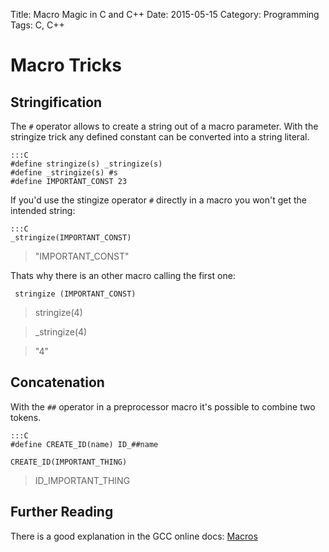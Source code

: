 Title: Macro Magic in C and C++
Date: 2015-05-15
Category: Programming
Tags: C, C++


Macro Tricks
============

Stringification
---------------
The `#` operator allows to create a string out of a macro parameter. With the stringize trick any defined constant can be converted into a string literal.

    :::C
    #define stringize(s) _stringize(s)
    #define _stringize(s) #s
    #define IMPORTANT_CONST 23

If you'd use the stingize operator `#` directly in a macro you won't get the intended string:

    :::C
    _stringize(IMPORTANT_CONST)

> "IMPORTANT_CONST"

Thats why there is an other macro calling the first one:

     stringize (IMPORTANT_CONST)

> stringize(4)  

> _stringize(4)  

> "4"  

Concatenation
-------------

With the `##` operator in a preprocessor macro it's possible to combine two tokens.

    :::C
    #define CREATE_ID(name) ID_##name
    
    CREATE_ID(IMPORTANT_THING)

> ID_IMPORTANT_THING


Further Reading
---------------
There is a good explanation in the GCC online docs:
[Macros](https://gcc.gnu.org/onlinedocs/cpp/Macros.html#Macros)


